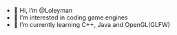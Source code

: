 - 👋 Hi, I’m @Loleyman
- 👀 I’m interested in coding game engines
- 🌱 I’m currently learning C++, Java and OpenGL(GLFW)

<!---
Loleyman/Loleyman is a ✨ special ✨ repository because its `README.md` (this file) appears on your GitHub profile.
You can click the Preview link to take a look at your changes.
--->
